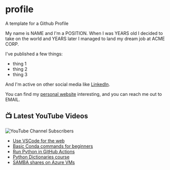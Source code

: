 # profile
A template for a Github Profile

My name is NAME and I'm a POSITION. When I was YEARS old I decided to take on the world and YEARS later I managed to land my dream job at ACME CORP.

I've published a few things:

* thing 1
* thing 2
* thing 3

And I'm active on other social media like [LinkedIn](https://www.linkedin.com/in/NICKNAME).

You can find my [personal website](https://example.com) interesting, and you can reach me out to EMAIL.


## 📺 Latest YouTube Videos

![YouTube Channel Subscribers](https://img.shields.io/youtube/channel/subscribers/UCt56bfntHoZFI60G5NIiTww?label=YouTube%20Subscribers&style=social)

<!-- YOUTUBE-VIDEOS-LIST:START -->
- [Use VSCode for the web](https://www.youtube.com/watch?v=_9gXA8Ign8o)
- [Basic Conda commands for beginners](https://www.youtube.com/watch?v=O4YBRfriAZk)
- [Run Python in GitHub Actions](https://www.youtube.com/watch?v=o2o_xF6NhD0)
- [Python Dictionaries course](https://www.youtube.com/watch?v=Wu7j8z4B-1Y)
- [SAMBA shares on Azure VMs](https://www.youtube.com/watch?v=0YrcplZVd8M)
<!-- YOUTUBE-VIDEOS-LIST:END -->
